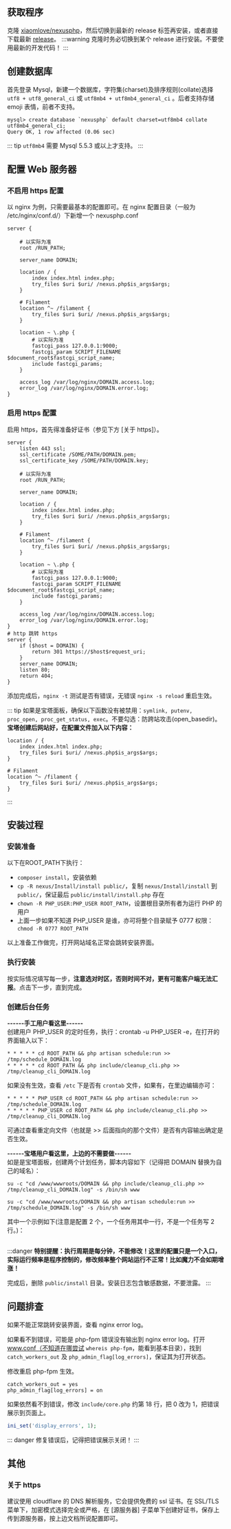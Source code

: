 <ArticleTopAd></ArticleTopAd>

## 获取程序

克隆 [xiaomlove/nexusphp](https://github.com/xiaomlove/nexusphp)，然后切换到最新的 release 标签再安装，或者直接下载最新 [release](https://github.com/xiaomlove/nexusphp/releases)。
:::warning
克隆时务必切换到某个 release 进行安装。不要使用最新的开发代码！ 
:::

## 创建数据库

首先登录 Mysql，新建一个数据库，字符集(charset)及排序规则(collate)选择 `utf8 + utf8_general_ci` 或 `utf8mb4 + utf8mb4_general_ci` 。后者支持存储 emoji 表情，前者不支持。
```
mysql> create database `nexusphp` default charset=utf8mb4 collate utf8mb4_general_ci;
Query OK, 1 row affected (0.06 sec)
```

::: tip
`utf8mb4` 需要 Mysql 5.5.3 或以上才支持。
:::


## 配置 Web 服务器

### 不启用 https 配置
以 nginx 为例，只需要最基本的配置即可。在 nginx 配置目录（一般为 /etc/nginx/conf.d/）下新增一个 nexusphp.conf

```
server {

    # 以实际为准
    root /RUN_PATH; 

    server_name DOMAIN;

    location / {
        index index.html index.php;
        try_files $uri $uri/ /nexus.php$is_args$args;
    }

    # Filament
    location ^~ /filament {
        try_files $uri $uri/ /nexus.php$is_args$args;
    }

    location ~ \.php {
        # 以实际为准
        fastcgi_pass 127.0.0.1:9000; 
        fastcgi_param SCRIPT_FILENAME $document_root$fastcgi_script_name;
        include fastcgi_params;
    }

    access_log /var/log/nginx/DOMAIN.access.log;
    error_log /var/log/nginx/DOMAIN.error.log;
}
```

### 启用 https 配置
启用 https，首先得准备好证书（参见下方 [关于 https]）。
```
server {
    listen 443 ssl;
    ssl_certificate /SOME/PATH/DOMAIN.pem;
    ssl_certificate_key /SOME/PATH/DOMAIN.key;

    # 以实际为准
    root /RUN_PATH; 

    server_name DOMAIN;

    location / {
        index index.html index.php;
        try_files $uri $uri/ /nexus.php$is_args$args;
    }

    # Filament
    location ^~ /filament {
        try_files $uri $uri/ /nexus.php$is_args$args;
    }

    location ~ \.php {
        # 以实际为准
        fastcgi_pass 127.0.0.1:9000; 
        fastcgi_param SCRIPT_FILENAME $document_root$fastcgi_script_name;
        include fastcgi_params;
    }

    access_log /var/log/nginx/DOMAIN.access.log;
    error_log /var/log/nginx/DOMAIN.error.log;
}
# http 跳转 https
server {
    if ($host = DOMAIN) {
        return 301 https://$host$request_uri;
    }
    server_name DOMAIN;
    listen 80;
    return 404;
}
```

添加完成后，`nginx -t` 测试是否有错误，无错误 `nginx -s reload` 重启生效。

::: tip
如果是宝塔面板，确保以下函数没有被禁用：`symlink, putenv, proc_open, proc_get_status, exec`。不要勾选：防跨站攻击(open_basedir)。  
**宝塔创建后网站好，在配置文件加入以下内容：**
```
location / {
    index index.html index.php;
    try_files $uri $uri/ /nexus.php$is_args$args;
}

# Filament
location ^~ /filament {
    try_files $uri $uri/ /nexus.php$is_args$args;
}
```
:::

## 安装过程

### 安装准备

以下在ROOT_PATH下执行：
- `composer install`，安装依赖 
- `cp -R nexus/Install/install public/`，复制 `nexus/Install/install` 到 `public/`，保证最后 `public/install/install.php` 存在
- `chown -R PHP_USER:PHP_USER ROOT_PATH`，设置根目录所有者为运行 PHP 的用户
- 上面一步如果不知道 PHP_USER 是谁，亦可将整个目录赋予 0777 权限：`chmod -R 0777 ROOT_PATH`

以上准备工作做完，打开网站域名正常会跳转安装界面。

### 执行安装
按实际情况填写每一步，**注意选对时区，否则时间不对，更有可能客户端无法汇报**。点击下一步，直到完成。

### 创建后台任务

**------手工用户看这里------**  
创建用户 PHP_USER 的定时任务，执行：crontab -u PHP_USER -e，在打开的界面输入以下：
```
* * * * * cd ROOT_PATH && php artisan schedule:run >> /tmp/schedule_DOMAIN.log
* * * * * cd ROOT_PATH && php include/cleanup_cli.php >> /tmp/cleanup_cli_DOMAIN.log
```
如果没有生效，查看 `/etc` 下是否有 `crontab` 文件，如果有，在里边编辑亦可：
```
* * * * * PHP_USER cd ROOT_PATH && php artisan schedule:run >> /tmp/schedule_DOMAIN.log
* * * * * PHP_USER cd ROOT_PATH && php include/cleanup_cli.php >> /tmp/cleanup_cli_DOMAIN.log
```
可通过查看重定向文件（也就是 >> 后面指向的那个文件）是否有内容输出确定是否生效。

**------宝塔用户看这里，上边的不需要做------**  
如是是宝塔面板，创建两个计划任务，脚本内容如下（记得把 DOMAIN 替换为自己的域名）：
```
su -c "cd /www/wwwroots/DOMAIN && php include/cleanup_cli.php >> /tmp/cleanup_cli_DOMAIN.log" -s /bin/sh www

su -c "cd /www/wwwroots/DOMAIN && php artisan schedule:run >> /tmp/schedule_DOMAIN.log" -s /bin/sh www
```
其中一个示例如下(注意是配置 2 个，一个任务用其中一行，不是一个任务写 2 行。)：

<img :src="$withBase('/images/NexusPHP_crontab.png')">

:::danger
**特别提醒：执行周期是每分钟，不能修改！这里的配置只是一个入口，实际运行频率是程序控制的，修改频率整个网站运行不正常！比如魔力不会如期增涨！**  

完成后，删除 `public/install` 目录。安装日志包含敏感数据，不要泄露。
:::


## 问题排查

如果不能正常跳转安装界面，查看 nginx error log。  

如果看不到错误，可能是 php-fpm 错误没有输出到 nginx error log。打开 www.conf（不知道在哪尝试 `whereis php-fpm`，能看到基本目录），找到 `catch_workers_out` 及 `php_admin_flag[log_errors]`，保证其为打开状态。  

修改重启 php-fpm 生效。
```
catch_workers_out = yes
php_admin_flag[log_errors] = on
```

如果依然看不到错误，修改 `include/core.php` 约第 18 行，把 0 改为 1，把错误展示到页面上。
``` php
ini_set('display_errors', 1);
```

::: danger
修复错误后，记得把错误展示关闭！
:::

## 其他

### 关于 https

建议使用 cloudflare 的 DNS 解析服务，它会提供免费的 ssl 证书。在 SSL/TLS 菜单下，加密模式选择完全或严格，在 [源服务器] 子菜单下创建好证书，保存上传到源服务器，按上边文档所说配置即可。
